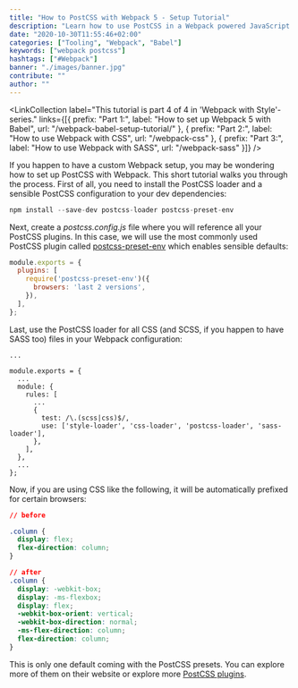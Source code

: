 ```yaml
---
title: "How to PostCSS with Webpack 5 - Setup Tutorial"
description: "Learn how to use PostCSS in a Webpack powered JavaScript application ..."
date: "2020-10-30T11:55:46+02:00"
categories: ["Tooling", "Webpack", "Babel"]
keywords: ["webpack postcss"]
hashtags: ["#Webpack"]
banner: "./images/banner.jpg"
contribute: ""
author: ""
---
```


<Sponsorship />

<LinkCollection label="This tutorial is part 4 of 4 in 'Webpack with Style'-series." links={[{ prefix: "Part 1:", label: "How to set up Webpack 5 with Babel", url: "/webpack-babel-setup-tutorial/" }, { prefix: "Part 2:", label: "How to use Webpack with CSS", url: "/webpack-css" }, { prefix: "Part 3:", label: "How to use Webpack with SASS", url: "/webpack-sass" }]} />

If you happen to have a custom Webpack setup, you may be wondering how to set up PostCSS with Webpack. This short tutorial walks you through the process. First of all, you need to install the PostCSS loader and a sensible PostCSS configuration to your dev dependencies:

```javascript
npm install --save-dev postcss-loader postcss-preset-env
```

Next, create a *postcss.config.js* file where you will reference all your PostCSS plugins. In this case, we will use the most commonly used PostCSS plugin called [postcss-preset-env](https://www.npmjs.com/package/postcss-preset-env) which enables sensible defaults:

```javascript
module.exports = {
  plugins: [
    require('postcss-preset-env')({
      browsers: 'last 2 versions',
    }),
  ],
};

```

Last, use the PostCSS loader for all CSS (and SCSS, if you happen to have SASS too) files in your Webpack configuration:

```javascript{10}
...

module.exports = {
  ...
  module: {
    rules: [
      ...
      {
        test: /\.(scss|css)$/,
        use: ['style-loader', 'css-loader', 'postcss-loader', 'sass-loader'],
      },
    ],
  },
  ...
};
```

Now, if you are using CSS like the following, it will be automatically prefixed for certain browsers:

```css
// before

.column {
  display: flex;
  flex-direction: column;
}

// after
.column {
  display: -webkit-box;
  display: -ms-flexbox;
  display: flex;
  -webkit-box-orient: vertical;
  -webkit-box-direction: normal;
  -ms-flex-direction: column;
  flex-direction: column;
}
```

This is only one default coming with the PostCSS presets. You can explore more of them on their website or explore more [PostCSS plugins](https://postcss.org/).

<ReadMore label="How to use Fonts with Webpack" link="/webpack-font" />